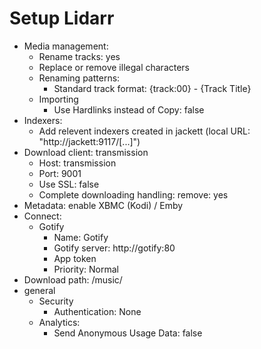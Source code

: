 # Setup Lidarr
- Media management:
  - Rename tracks: yes
  - Replace or remove illegal characters
  - Renaming patterns:
    - Standard track format: {track:00} - {Track Title}
  - Importing
    - Use Hardlinks instead of Copy: false
- Indexers:
  - Add relevent indexers created in jackett (local URL: "http://jackett:9117/[...]")
- Download client: transmission
  - Host: transmission
  - Port: 9001
  - Use SSL: false
  - Complete downloading handling: remove: yes
- Metadata: enable XBMC (Kodi) / Emby
- Connect:
  - Gotify
    - Name: Gotify
    - Gotify server: http://gotify:80
    - App token
    - Priority: Normal
- Download path: /music/
- general
  - Security
    - Authentication: None
  - Analytics:
    - Send Anonymous Usage Data: false
